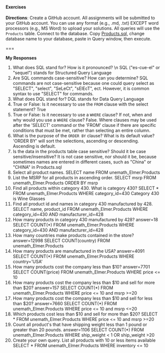 #### Exercises
 
 **Directions**: Create a GitHub account.  All assignments will be submitted to your GitHub account.  You can use any format (e.g., .md, .txt) EXCEPT word processors (e.g., MS Word) to upload your solutions.  All queries will use the `Products` table.  Connect to the database.  Copy [Products.sql](https://github.com/jamesquinlan/mat301/tree/master/products), change database name to your database, paste in Query window, then execute.
 
 ===
 
 **My Responses**
 
 1. What does SQL stand for?  How is it pronounced? \n
SQL ("es-cue-el" or "sequel") stands for Structured Query Language
 2. Are SQL commands case-sensitive?  How can you determine? 
SQL commands are not case-sensitive because one could query select as "SELECT", "select", "SeLeCt", "sElEcT", ect. However, it is common syntax to use "SELECT" for commands.
 3. What does DQL stand for?
DQL stands for Data Query Language
 4. True or False:  Is it necessary to use the `FROM` clause with the select statement? 
True
 5. True or False:  Is it necessary to use a `WHERE` clause?  If not, when and why would you use a `WHERE` clause?
False. Where clauses may be used after the 'SELECT' command or the 'FROM' clause if there are specific conditions that must be met, rather than selecting an entire column.
 6. What is the purpose of the `ORDER BY` clause?  What is its default value?  
'ORDER BY' will sort the selections, ascending or descending. Ascending is default.
 7. Is the data in the products table case sensitive?  Should it be case sensitive/insensitive? 
It is not case sensitive, nor should it be, because sometimes names are entered in different cases, such as "China" or "CHINA" in Products.sql
 8. Select all product names.
SELECT name
FROM unemath_Elmer.Products
 9. List the MSRP for all products in ascending order.
SELECT msrp
FROM unemath_Elmer.Products
ORDER BY msrp
 10. Find all products within  category 430.  What is category 430?
SELECT *
FROM unemath_Elmer.Products
WHERE category_id=430
Category 430 is Wine Glasses
 11. Find all product id and names in category 430 manufactured by 428.
SELECT name, product_id
FROM unemath_Elmer.Products
WHERE category_id=430 AND manufacturer_id=428
 12. How many products in category 430 manufactured by 428?
answer=18
SELECT COUNT(*)
FROM unemath_Elmer.Products
WHERE category_id=430 AND manufacturer_id=428
 13. How many countries make products contained in the store?
answer=12998
SELECT COUNT(country)
FROM unemath_Elmer.Products
 14. How many products are manufactured in the USA?
answer=4091
SELECT COUNT(*)
FROM unemath_Elmer.Products
WHERE country='USA'
 15. How many products cost the company less than $10?
answer=7701
SELECT COUNT(price)
FROM unemath_Elmer.Products
WHERE price <= 10
 16. How many products cost the company less than $10 and sell for more than $20?
answer=157
SELECT COUNT(*)
FROM unemath_Elmer.Products
WHERE price <= 10 and msrp >=20
 17. How many products cost the company less than $10 and sell for less than $20?
answer=7660
SELECT COUNT(*)
FROM unemath_Elmer.Products
WHERE price <= 10 and msrp <=20
 18. Which products cost less than $10 and sell for more than $20?
SELECT *
FROM unemath_Elmer.Products
WHERE price <= 10 and msrp >=20
 19. Count all product's that have shipping weight less than 1 pound or greater than 20 pounds.
answer=1106
SELECT COUNT(*)
FROM unemath_Elmer.Products
WHERE ship_weight < 1 OR ship_weight >20
 20. Create your own query.
List all products with 10 or less items available
SELECT *
FROM unemath_Elmer.Products
WHERE inventory <= 10
